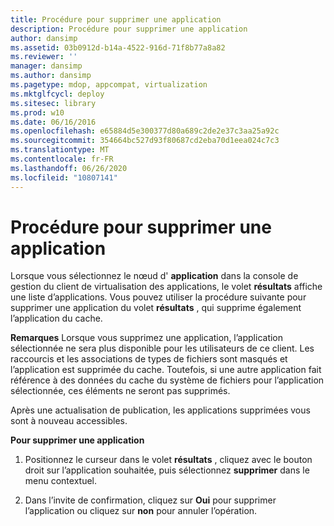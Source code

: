 ```yaml
---
title: Procédure pour supprimer une application
description: Procédure pour supprimer une application
author: dansimp
ms.assetid: 03b0912d-b14a-4522-916d-71f8b77a8a82
ms.reviewer: ''
manager: dansimp
ms.author: dansimp
ms.pagetype: mdop, appcompat, virtualization
ms.mktglfcycl: deploy
ms.sitesec: library
ms.prod: w10
ms.date: 06/16/2016
ms.openlocfilehash: e65884d5e300377d80a689c2de2e37c3aa25a92c
ms.sourcegitcommit: 354664bc527d93f80687cd2eba70d1eea024c7c3
ms.translationtype: MT
ms.contentlocale: fr-FR
ms.lasthandoff: 06/26/2020
ms.locfileid: "10807141"
---
```

# Procédure pour supprimer une application


Lorsque vous sélectionnez le nœud d' **application** dans la console de gestion du client de virtualisation des applications, le volet **résultats** affiche une liste d’applications. Vous pouvez utiliser la procédure suivante pour supprimer une application du volet **résultats** , qui supprime également l’application du cache.

**Remarques**  Lorsque vous supprimez une application, l’application sélectionnée ne sera plus disponible pour les utilisateurs de ce client. Les raccourcis et les associations de types de fichiers sont masqués et l’application est supprimée du cache. Toutefois, si une autre application fait référence à des données du cache du système de fichiers pour l’application sélectionnée, ces éléments ne seront pas supprimés.

Après une actualisation de publication, les applications supprimées vous sont à nouveau accessibles.

 

**Pour supprimer une application**

1.  Positionnez le curseur dans le volet **résultats** , cliquez avec le bouton droit sur l’application souhaitée, puis sélectionnez **supprimer** dans le menu contextuel.

2.  Dans l’invite de confirmation, cliquez sur **Oui** pour supprimer l’application ou cliquez sur **non** pour annuler l’opération.

 

 





